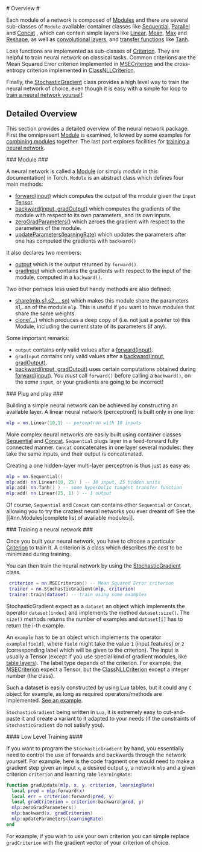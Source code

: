 <a name="nn.overview.dok"/>
# Overview #

Each module of a network is composed of [Modules](doc/module.md#nn.Modules) and there
are several sub-classes of `Module` available: container classes like
[Sequential](doc/containers.md#nn.Sequential), [Parallel](doc/containers.md#nn.Parallel) and
[Concat](doc/containers.md#nn.Concat) , which can contain simple layers like
[Linear](doc/simple.md#nn.Linear), [Mean](doc/simple.md#nn.Mean), [Max](doc/simple.md#nn.Max) and
[Reshape](doc/simple.md#nn.Reshape), as well as [convolutional layers](doc/convolution.md), and [transfer
functions](doc/transfer.md) like [Tanh](doc/transfer.md#nn.Tanh).

Loss functions are implemented as sub-classes of
[Criterion](doc/criterion.md#nn.Criterions). They are helpful to train neural network on
classical tasks.  Common criterions are the Mean Squared Error
criterion implemented in [MSECriterion](doc/criterion.md#nn.MSECriterion) and the
cross-entropy criterion implemented in
[ClassNLLCriterion](doc/criterion.md#nn.ClassNLLCriterion).

Finally, the [StochasticGradient](doc/training.md#nn.StochasticGradient) class provides a
high level way to train the neural network of choice, even though it is
easy with a simple for loop to [train a neural network yourself](doc/training.md#nn.DoItYourself).

## Detailed Overview ##
This section provides a detailed overview of the neural network package. First the omnipresent [Module](#nn.overview.module) is examined, followed by some examples for [combining modules](#nn.overview.plugandplay) together. The last part explores facilities for [training a neural network](#nn.overview.training).

<a name="nn.overview.module"/>
### Module ###

A neural network is called a [Module](module.md#nn.Module) (or simply
_module_ in this documentation) in Torch. `Module` is an abstract
class which defines four main methods:
  * [forward(input)](module.md#nn.Module.forward) which computes the output of the module given the `input` [Tensor](https://github.com/torch/torch7/blob/master/tensor.md).
  * [backward(input, gradOutput)](module.md#nn.Module.backward) which computes the gradients of the module with respect to its own parameters, and its own inputs.
  * [zeroGradParameters()](module.md#nn.Module.zeroGradParameters) which zeroes the gradient with respect to the parameters of the module.
  * [updateParameters(learningRate)](module.md#nn.Module.updateParameters) which updates the parameters after one has computed the gradients with `backward()`

It also declares two members:
  * [output](module.md#nn.Module.output) which is the output returned by `forward()`.
  * [gradInput](module.md#nn.Module.gradInput) which contains the gradients with respect to the input of the module, computed in a `backward()`.

Two other perhaps less used but handy methods are also defined:
  * [share(mlp,s1,s2,...,sn)](module.md#nn.Module.share) which makes this module share the parameters s1,..sn of the module `mlp`. This is useful if you want to have modules that share the same weights.
  * [clone(...)](module.md#nn.Module.clone) which produces a deep copy of (i.e. not just a pointer to) this Module, including the current state of its parameters (if any).

Some important remarks:
  * `output` contains only valid values after a [forward(input)](module.md#nn.Module.forward).
  * `gradInput` contains only valid values after a [backward(input, gradOutput)](module.md#nn.Module.backward).
  * [backward(input, gradOutput)](module.md#nn.Module.backward) uses certain computations obtained during [forward(input)](module.md#nn.Module.forward). You _must_ call `forward()` before calling a `backward()`, on the _same_ `input`, or your gradients are going to be incorrect!

<a name="nn.overview.plugandplay"/>
### Plug and play ###

Building a simple neural network can be achieved by constructing an available layer.
A linear neural network (perceptron!) is built only in one line:
```lua
mlp = nn.Linear(10,1) -- perceptron with 10 inputs
```

More complex neural networks are easily built using container classes
[Sequential](containers.md#nn.Sequential) and [Concat](containers.md#nn.Concat). `Sequential` plugs
layer in a feed-forward fully connected manner. `Concat` concatenates in
one layer several modules: they take the same inputs, and their output is
concatenated.

Creating a one hidden-layer multi-layer perceptron is thus just as easy as:
```lua
mlp = nn.Sequential()
mlp:add( nn.Linear(10, 25) ) -- 10 input, 25 hidden units
mlp:add( nn.Tanh() ) -- some hyperbolic tangent transfer function
mlp:add( nn.Linear(25, 1) ) -- 1 output
```

Of course, `Sequential` and `Concat` can contains other
`Sequential` or `Concat`, allowing you to try the craziest neural
networks you ever dreamt of! See the [[#nn.Modules|complete list of
available modules]].

<a name="nn.overview.training"/>
### Training a neural network ###

Once you built your neural network, you have to choose a particular
[Criterion](criterion.md#nn.Criterions) to train it. A criterion is a class which
describes the cost to be minimized during training.

You can then train the neural network by using the
[StochasticGradient](training.md#nn.StochasticGradient) class.

```lua
 criterion = nn.MSECriterion() -- Mean Squared Error criterion
 trainer = nn.StochasticGradient(mlp, criterion)
 trainer:train(dataset) -- train using some examples
```

StochasticGradient expect as a `dataset` an object which implements
the operator `dataset[index]` and implements the method
`dataset:size()`. The `size()` methods returns the number of
examples and `dataset[i]` has to return the i-th example.

An `example` has to be an object which implements the operator
`example[field]`, where `field` might take the value `1` (input
features) or `2` (corresponding label which will be given to the
criterion).  The input is usually a Tensor (except if you use special
kind of gradient modules, like [table layers](table.md#nn.TableLayers)). The
label type depends of the criterion.  For example, the
[MSECriterion](criterion.md#nn.MSECriterion) expect a Tensor, but the
[ClassNLLCriterion](criterion#nn.ClassNLLCriterion) except a integer number (the
class).

Such a dataset is easily constructed by using Lua tables, but it could
any `C` object for example, as long as required operators/methods
are implemented.  [See an example](containers.md#nn.DoItStochasticGradient).

`StochasticGradient` being written in `Lua`, it is extremely easy
to cut-and-paste it and create a variant to it adapted to your needs
(if the constraints of `StochasticGradient` do not satisfy you).

<a name="nn.overview.lowlevel"/>
#### Low Level Training ####

If you want to program the `StochasticGradient` by hand, you
essentially need to control the use of forwards and backwards through
the network yourself.  For example, here is the code fragment one
would need to make a gradient step given an input `x`, a desired
output `y`, a network `mlp` and a given criterion `criterion`
and learning rate `learningRate`:

```lua
function gradUpdate(mlp, x, y, criterion, learningRate) 
  local pred = mlp:forward(x)
  local err = criterion:forward(pred, y)
  local gradCriterion = criterion:backward(pred, y)
  mlp:zeroGradParameters()
  mlp:backward(x, gradCriterion)
  mlp:updateParameters(learningRate)
end
```
For example, if you wish to use your own criterion you can simple replace 
`gradCriterion` with the gradient vector of your criterion of choice.


